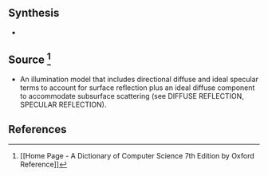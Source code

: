 ## Synthesis
- 
## Source [^1]
- An illumination model that includes directional diffuse and ideal specular terms to account for surface reflection plus an ideal diffuse component to accommodate subsurface scattering (see DIFFUSE REFLECTION, SPECULAR REFLECTION).
## References

[^1]: [[Home Page - A Dictionary of Computer Science 7th Edition by Oxford Reference]]